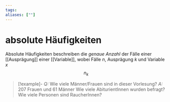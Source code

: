 ```yaml
---
tags:
aliases: [""]
---
```


# absolute Häufigkeiten
Absolute Häufigkeiten beschreiben die *genaue Anzahl* der Fälle einer [[Ausprägung]] einer [[Variable]], wobei Fälle $n$, Ausprägung $k$ und Variable $x$
$$ n_k $$
> [!example]-
> *Q:* Wie viele Männer/Frauen sind in dieser Vorlesung? *A:* 207 Frauen und 61 Männer
> Wie viele AbiturientInnen wurden befragt?
> Wie viele Personen sind RaucherInnen?
